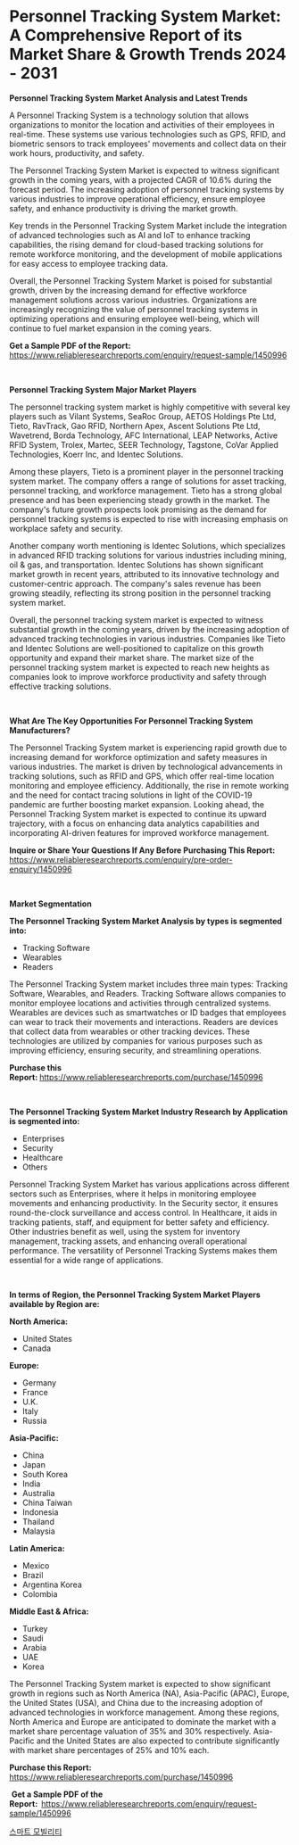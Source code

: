 <p><h1>Personnel Tracking System Market: A Comprehensive Report of its Market Share & Growth Trends 2024 - 2031</h1></p><p><strong>Personnel Tracking System Market Analysis and Latest Trends</strong></p>
<p><p>A Personnel Tracking System is a technology solution that allows organizations to monitor the location and activities of their employees in real-time. These systems use various technologies such as GPS, RFID, and biometric sensors to track employees' movements and collect data on their work hours, productivity, and safety.</p><p>The Personnel Tracking System Market is expected to witness significant growth in the coming years, with a projected CAGR of 10.6% during the forecast period. The increasing adoption of personnel tracking systems by various industries to improve operational efficiency, ensure employee safety, and enhance productivity is driving the market growth.</p><p>Key trends in the Personnel Tracking System Market include the integration of advanced technologies such as AI and IoT to enhance tracking capabilities, the rising demand for cloud-based tracking solutions for remote workforce monitoring, and the development of mobile applications for easy access to employee tracking data.</p><p>Overall, the Personnel Tracking System Market is poised for substantial growth, driven by the increasing demand for effective workforce management solutions across various industries. Organizations are increasingly recognizing the value of personnel tracking systems in optimizing operations and ensuring employee well-being, which will continue to fuel market expansion in the coming years.</p></p>
<p><strong>Get a Sample PDF of the Report:&nbsp;</strong> <a href="https://www.reliableresearchreports.com/enquiry/request-sample/1450996">https://www.reliableresearchreports.com/enquiry/request-sample/1450996</a></p>
<p>&nbsp;</p>
<p><strong>Personnel Tracking System Major Market Players</strong></p>
<p><p>The personnel tracking system market is highly competitive with several key players such as Vilant Systems, SeaRoc Group, AETOS Holdings Pte Ltd, Tieto, RavTrack, Gao RFID, Northern Apex, Ascent Solutions Pte Ltd, Wavetrend, Borda Technology, AFC International, LEAP Networks, Active RFID System, Trolex, Martec, SEER Technology, Tagstone, CoVar Applied Technologies, Koerr Inc, and Identec Solutions.</p><p>Among these players, Tieto is a prominent player in the personnel tracking system market. The company offers a range of solutions for asset tracking, personnel tracking, and workforce management. Tieto has a strong global presence and has been experiencing steady growth in the market. The company's future growth prospects look promising as the demand for personnel tracking systems is expected to rise with increasing emphasis on workplace safety and security.</p><p>Another company worth mentioning is Identec Solutions, which specializes in advanced RFID tracking solutions for various industries including mining, oil & gas, and transportation. Identec Solutions has shown significant market growth in recent years, attributed to its innovative technology and customer-centric approach. The company's sales revenue has been growing steadily, reflecting its strong position in the personnel tracking system market.</p><p>Overall, the personnel tracking system market is expected to witness substantial growth in the coming years, driven by the increasing adoption of advanced tracking technologies in various industries. Companies like Tieto and Identec Solutions are well-positioned to capitalize on this growth opportunity and expand their market share. The market size of the personnel tracking system market is expected to reach new heights as companies look to improve workforce productivity and safety through effective tracking solutions.</p></p>
<p>&nbsp;</p>
<p><strong>What Are The Key Opportunities For Personnel Tracking System Manufacturers?</strong></p>
<p><p>The Personnel Tracking System market is experiencing rapid growth due to increasing demand for workforce optimization and safety measures in various industries. The market is driven by technological advancements in tracking solutions, such as RFID and GPS, which offer real-time location monitoring and employee efficiency. Additionally, the rise in remote working and the need for contact tracing solutions in light of the COVID-19 pandemic are further boosting market expansion. Looking ahead, the Personnel Tracking System market is expected to continue its upward trajectory, with a focus on enhancing data analytics capabilities and incorporating AI-driven features for improved workforce management.</p></p>
<p><strong>Inquire or Share Your Questions If Any Before Purchasing This Report:</strong> <a href="https://www.reliableresearchreports.com/enquiry/pre-order-enquiry/1450996">https://www.reliableresearchreports.com/enquiry/pre-order-enquiry/1450996</a></p>
<p>&nbsp;</p>
<p><strong>Market Segmentation</strong></p>
<p><strong>The Personnel Tracking System Market Analysis by types is segmented into:</strong></p>
<p><ul><li>Tracking Software</li><li>Wearables</li><li>Readers</li></ul></p>
<p><p>The Personnel Tracking System market includes three main types: Tracking Software, Wearables, and Readers. Tracking Software allows companies to monitor employee locations and activities through centralized systems. Wearables are devices such as smartwatches or ID badges that employees can wear to track their movements and interactions. Readers are devices that collect data from wearables or other tracking devices. These technologies are utilized by companies for various purposes such as improving efficiency, ensuring security, and streamlining operations.</p></p>
<p><strong>Purchase this Report:&nbsp;</strong><a href="https://www.reliableresearchreports.com/purchase/1450996">https://www.reliableresearchreports.com/purchase/1450996</a></p>
<p>&nbsp;</p>
<p><strong>The Personnel Tracking System Market Industry Research by Application is segmented into:</strong></p>
<p><ul><li>Enterprises</li><li>Security</li><li>Healthcare</li><li>Others</li></ul></p>
<p><p>Personnel Tracking System Market has various applications across different sectors such as Enterprises, where it helps in monitoring employee movements and enhancing productivity. In the Security sector, it ensures round-the-clock surveillance and access control. In Healthcare, it aids in tracking patients, staff, and equipment for better safety and efficiency. Other industries benefit as well, using the system for inventory management, tracking assets, and enhancing overall operational performance. The versatility of Personnel Tracking Systems makes them essential for a wide range of applications.</p></p>
<p>&nbsp;</p>
<p><strong>In terms of Region, the Personnel Tracking System Market Players available by Region are:</strong></p>
<p>
    <p> <strong> North America: </strong>
        <ul>
            <li>United States</li>
            <li>Canada</li>
        </ul>
        </p> 
    <p> <strong> Europe: </strong>
        <ul>
            <li>Germany</li>
            <li>France</li>
            <li>U.K.</li>
            <li>Italy</li>
            <li>Russia</li>
        </ul>
        </p> 
    <p> <strong> Asia-Pacific: </strong>
        <ul>
            <li>China</li>
            <li>Japan</li>
            <li>South Korea</li>
            <li>India</li>
            <li>Australia</li>
            <li>China Taiwan</li>
            <li>Indonesia</li>
            <li>Thailand</li>
            <li>Malaysia</li>
        </ul>
        </p> 
    <p> <strong> Latin America: </strong>
        <ul>
            <li>Mexico</li>
            <li>Brazil</li>
            <li>Argentina Korea</li>
            <li>Colombia</li>
        </ul>
        </p> 
    <p> <strong> Middle East & Africa: </strong>
        <ul>
            <li>Turkey</li>
            <li>Saudi</li>
            <li>Arabia</li>
            <li>UAE</li>
            <li>Korea</li>
        </ul>
    </p>
    </p>
<p><p>The Personnel Tracking System market is expected to show significant growth in regions such as North America (NA), Asia-Pacific (APAC), Europe, the United States (USA), and China due to the increasing adoption of advanced technologies in workforce management. Among these regions, North America and Europe are anticipated to dominate the market with a market share percentage valuation of 35% and 30% respectively. Asia-Pacific and the United States are also expected to contribute significantly with market share percentages of 25% and 10% each.</p></p>
<p><strong>Purchase this Report: </strong><a href="https://www.reliableresearchreports.com/purchase/1450996">https://www.reliableresearchreports.com/purchase/1450996</a></p>
<p>&nbsp;<strong>Get a Sample PDF of the Report:&nbsp;&nbsp;</strong><a href="https://www.reliableresearchreports.com/enquiry/request-sample/1450996">https://www.reliableresearchreports.com/enquiry/request-sample/1450996</a></p>
<p><strong></strong></p>
<p><p><a href="https://github.com/crfsywufhm81415/Market-Research-Report-List-1/blob/main/86449158651.md">스마트 모빌리티</a></p></p>